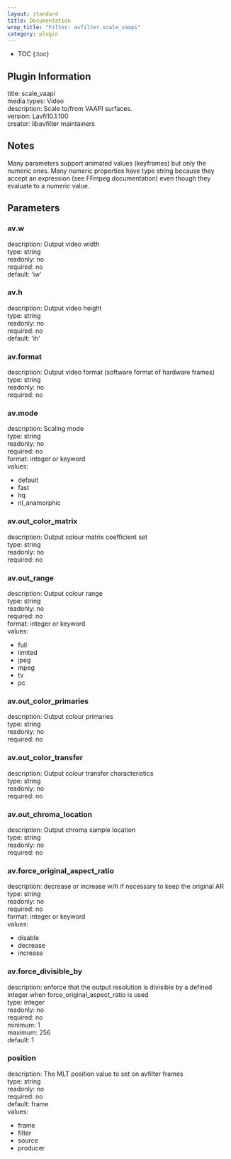 ```yaml
---
layout: standard
title: Documentation
wrap_title: "Filter: avfilter.scale_vaapi"
category: plugin
---
```

* TOC
{:toc}

## Plugin Information

title: scale_vaapi  
media types:
Video  
description: Scale to/from VAAPI surfaces.  
version: Lavfi10.1.100  
creator: libavfilter maintainers  

## Notes

Many parameters support animated values (keyframes) but only the numeric ones. Many numeric properties have type string because they accept an expression (see FFmpeg documentation) even though they evaluate to a numeric value.

## Parameters

### av.w

  
description:
Output video width  
type: string  
readonly: no  
required: no  
default: 'iw'  

### av.h

  
description:
Output video height  
type: string  
readonly: no  
required: no  
default: 'ih'  

### av.format

  
description:
Output video format (software format of hardware frames)  
type: string  
readonly: no  
required: no  

### av.mode

  
description:
Scaling mode  
type: string  
readonly: no  
required: no  
format: integer or keyword  
values:  

* default
* fast
* hq
* nl_anamorphic

### av.out_color_matrix

  
description:
Output colour matrix coefficient set  
type: string  
readonly: no  
required: no  

### av.out_range

  
description:
Output colour range  
type: string  
readonly: no  
required: no  
format: integer or keyword  
values:  

* full
* limited
* jpeg
* mpeg
* tv
* pc

### av.out_color_primaries

  
description:
Output colour primaries  
type: string  
readonly: no  
required: no  

### av.out_color_transfer

  
description:
Output colour transfer characteristics  
type: string  
readonly: no  
required: no  

### av.out_chroma_location

  
description:
Output chroma sample location  
type: string  
readonly: no  
required: no  

### av.force_original_aspect_ratio

  
description:
decrease or increase w/h if necessary to keep the original AR  
type: string  
readonly: no  
required: no  
format: integer or keyword  
values:  

* disable
* decrease
* increase

### av.force_divisible_by

  
description:
enforce that the output resolution is divisible by a defined integer when force_original_aspect_ratio is used  
type: integer  
readonly: no  
required: no  
minimum: 1  
maximum: 256  
default: 1  

### position

  
description:
The MLT position value to set on avfilter frames  
type: string  
readonly: no  
required: no  
default: frame  
values:  

* frame
* filter
* source
* producer

